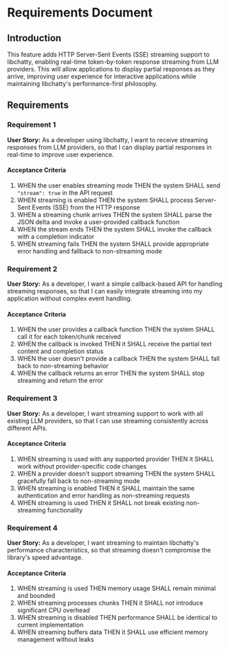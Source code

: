 # Requirements Document

## Introduction

This feature adds HTTP Server-Sent Events (SSE) streaming support to libchatty, enabling real-time token-by-token response streaming from LLM providers. This will allow applications to display partial responses as they arrive, improving user experience for interactive applications while maintaining libchatty's performance-first philosophy.

## Requirements

### Requirement 1

**User Story:** As a developer using libchatty, I want to receive streaming responses from LLM providers, so that I can display partial responses in real-time to improve user experience.

#### Acceptance Criteria

1. WHEN the user enables streaming mode THEN the system SHALL send `"stream": true` in the API request
2. WHEN streaming is enabled THEN the system SHALL process Server-Sent Events (SSE) from the HTTP response
3. WHEN a streaming chunk arrives THEN the system SHALL parse the JSON delta and invoke a user-provided callback function
4. WHEN the stream ends THEN the system SHALL invoke the callback with a completion indicator
5. WHEN streaming fails THEN the system SHALL provide appropriate error handling and fallback to non-streaming mode

### Requirement 2

**User Story:** As a developer, I want a simple callback-based API for handling streaming responses, so that I can easily integrate streaming into my application without complex event handling.

#### Acceptance Criteria

1. WHEN the user provides a callback function THEN the system SHALL call it for each token/chunk received
2. WHEN the callback is invoked THEN it SHALL receive the partial text content and completion status
3. WHEN the user doesn't provide a callback THEN the system SHALL fall back to non-streaming behavior
4. WHEN the callback returns an error THEN the system SHALL stop streaming and return the error

### Requirement 3

**User Story:** As a developer, I want streaming support to work with all existing LLM providers, so that I can use streaming consistently across different APIs.

#### Acceptance Criteria

1. WHEN streaming is used with any supported provider THEN it SHALL work without provider-specific code changes
2. WHEN a provider doesn't support streaming THEN the system SHALL gracefully fall back to non-streaming mode
3. WHEN streaming is enabled THEN it SHALL maintain the same authentication and error handling as non-streaming requests
4. WHEN streaming is used THEN it SHALL not break existing non-streaming functionality

### Requirement 4

**User Story:** As a developer, I want streaming to maintain libchatty's performance characteristics, so that streaming doesn't compromise the library's speed advantage.

#### Acceptance Criteria

1. WHEN streaming is used THEN memory usage SHALL remain minimal and bounded
2. WHEN streaming processes chunks THEN it SHALL not introduce significant CPU overhead
3. WHEN streaming is disabled THEN performance SHALL be identical to current implementation
4. WHEN streaming buffers data THEN it SHALL use efficient memory management without leaks